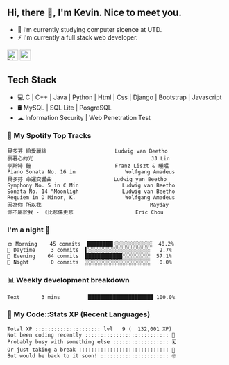 ## Hi, there 👋, I'm Kevin. Nice to meet you.

- 🌱 I’m currently studying computer sicence at UTD.
- ⚡ I'm currently a full stack web developer.

<a href="https://www.linkedin.com/in/kevin12686/"><img alt="LinkedIn" src="https://img.shields.io/badge/linkedin%20-%230077B5.svg?&style=for-the-badge&logo=linkedin&logoColor=white" height=25></a>
<a href="https://www.instagram.com/kevin12686/"><img src="https://img.shields.io/badge/instagram-3f729b?&style=for-the-badge&logo=instagram&logoColor=white" height=25></a>

## Tech Stack

* 💻 C | C++ | Java | Python | Html | Css | Django | Bootstrap | Javascript
* 🛢️ MySQL | SQL Lite | PosgreSQL
* ☁ Information Security | Web Penetration Test

### 🎵 My Spotify Top Tracks

<!-- spotify start -->

```text
貝多芬 給愛麗絲                      Ludwig van Beetho
裹著心的光                                      JJ Lin
李斯特 鐘                           Franz Liszt & 睡眠
Piano Sonata No. 16 in                Wolfgang Amadeus
貝多芬 命運交響曲                    Ludwig van Beetho
Symphony No. 5 in C Min              Ludwig van Beetho
Sonata No. 14 "Moonligh              Ludwig van Beetho
Requiem in D Minor, K.                Wolfgang Amadeus
因為你 所以我                                   Mayday
你不屬於我 - 《比悲傷更悲                    Eric Chou
```

<!-- spotify end -->

### I'm a night 🦉

<!-- early_bird start -->

```text
🌞 Morning    45 commits  ████████▍░░░░░░░░░░░░  40.2%
🌆 Daytime     3 commits  ▌░░░░░░░░░░░░░░░░░░░░   2.7%
🌃 Evening    64 commits  ████████████░░░░░░░░░  57.1%
🌙 Night       0 commits  ░░░░░░░░░░░░░░░░░░░░░   0.0%
```

<!-- early_bird end -->

### 📊 Weekly development breakdown

<!-- code_time start -->

```text
Text       3 mins         █████████████████████ 100.0%
```

<!-- code_time end -->

### 🧰 My Code::Stats XP (Recent Languages)

<!-- codestats start -->

```text
Total XP ::::::::::::::::::::: lvl   9 (  132,001 XP) 
Not been coding recently ::::::::::::::::::::::::::: 🙈
Probably busy with something else :::::::::::::::::: 🗓
Or just taking a break ::::::::::::::::::::::::::::: 🌴
But would be back to it soon! :::::::::::::::::::::: 🤓
```

<!-- codestats end -->
